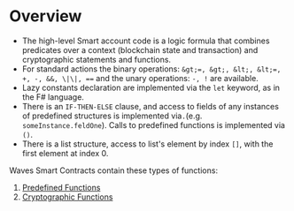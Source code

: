 # Overview

* The high-level Smart account code is a logic formula that combines predicates over a context \(blockchain state and transaction\) and cryptographic statements and functions.
* For standard actions the binary operations: `&gt;=, &gt;, &lt;, &lt;=, +, -, &&, \|\|, ==` and the unary operations: `-, !` are available. 
* Lazy constants declaration are implemented via the `let` keyword, as in the F\# language. 
* There is an `IF-THEN-ELSE` clause, and access to fields of any instances of predefined structures is implemented via`.`\(e.g. `someInstance.feldOne`\). Calls to predefined functions is implemented via `()`.
* There is a list structure, access to list's element by index `[]`, with the first element at index 0.

Waves Smart Contracts contain these types of functions:

1. [Predefined Functions](/technical-details/waves-contracts-language-description/functions/predefined-functions.md)
2. [Cryptographic Functions](/technical-details/waves-contracts-language-description/functions/cryptographic-functions.md)



